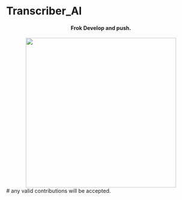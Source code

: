 # Transcriber_AI
<center>
<h4>Frok Develop and push.</h4>
<img src="https://epidotic-masts.000webhostapp.com/src_shot.png" height="400"/>
</center>
# any valid contributions will be accepted. 
